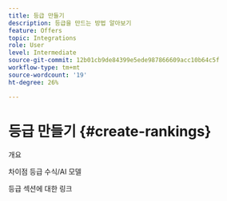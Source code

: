 ```yaml
---
title: 등급 만들기
description: 등급을 만드는 방법 알아보기
feature: Offers
topic: Integrations
role: User
level: Intermediate
source-git-commit: 12b01cb9de84399e5ede987866609acc10b64c5f
workflow-type: tm+mt
source-wordcount: '19'
ht-degree: 26%

---
```


# 등급 만들기 {#create-rankings}

개요

차이점 등급 수식/AI 모델

등급 섹션에 대한 링크
